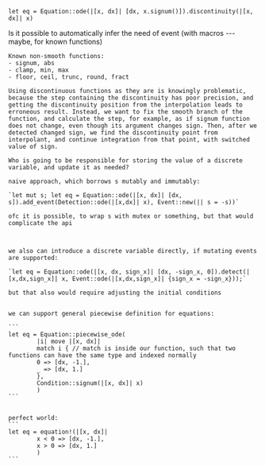 `let eq = Equation::ode(|[x, dx]| [dx, x.signum()]).discontinuity(|[x, dx]| x)`

Is it possible to automatically infer the need of event (with macros --- maybe, for known functions)

    Known non-smooth functions:
    - signum, abs
    - clamp, min, max
    - floor, ceil, trunc, round, fract

    Using discontinuous functions as they are is knowingly problematic, because the step containing the discontinuity has poor precision, and getting the discontinuity position from the interpolation leads to erroneous result. Instead, we want to fix the smooth branch of the function, and calculate the step, for example, as if signum function does not change, even though its argument changes sign. Then, after we detected changed sign, we find the discontinuity point from interpolant, and continue integration from that point, with switched value of sign.

    Who is going to be responsible for storing the value of a discrete variable, and update it as needed? 

    naive approach, which borrows s mutably and immutably:

    `let mut s; let eq = Equation::ode(|[x, dx]| [dx, s]).add_event(Detection::ode(|[x,dx]| x), Event::new(|| s = -s))`

    ofc it is possible, to wrap s with mutex or something, but that would complicate the api



    we also can introduce a discrete variable directly, if mutating events are supported:

    `let eq = Equation::ode(|[x, dx, sign_x]| [dx, -sign_x, 0]).detect(|[x,dx,sign_x]| x, Event::ode(|[x,dx,sign_x]| {sign_x = -sign_x}));`

    but that also would require adjusting the initial conditions


    we can support general piecewise definition for equations:

    ```
    let eq = Equation::piecewise_ode(
            |i| move |[x, dx]|
            match i { // match is inside our function, such that two functions can have the same type and indexed normally
            0 => [dx, -1.],
            _ => [dx, 1.]
            },
            Condition::signum(|[x, dx]| x)
            )
    ```


    perfect world:
    ```
    let eq = equation!(|[x, dx]|
            x < 0 => [dx, -1.],
            x > 0 => [dx, 1.]
            )
    ```
